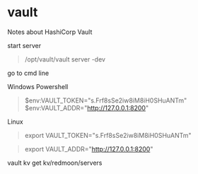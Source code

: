 # vault
Notes about HashiCorp Vault

start server
>/opt/vault/vault server -dev

go to cmd line

Windows Powershell
>$env:VAULT_TOKEN="s.Frf8sSe2iw8iM8iH0SHuANTm"
$env:VAULT_ADDR="http://127.0.0.1:8200"

Linux

>export VAULT_TOKEN="s.Frf8sSe2iw8iM8iH0SHuANTm"

>export VAULT_ADDR="http://127.0.0.1:8200"


vault kv get kv/redmoon/servers
